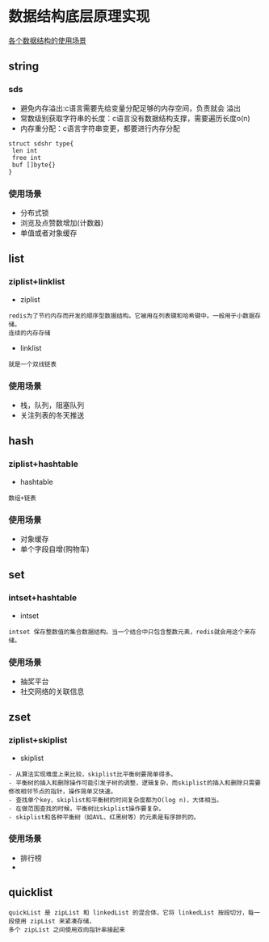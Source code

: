 # 数据结构底层原理实现
[各个数据结构的使用场景](https://www.bilibili.com/video/BV1xT4y1A7Ar?p=4)
## string
### sds 
- 避免内存溢出:c语言需要先给变量分配足够的内存空间，负责就会 溢出
- 常数级别获取字符串的长度：c语言没有数据结构支撑，需要遍历长度o(n)
- 内存重分配：c语言字符串变更，都要进行内存分配
```
struct sdshr type{
 len int
 free int
 buf []byte{}
}
```
### 使用场景
- 分布式锁
- 浏览及点赞数增加(计数器)
- 单值或者对象缓存
## list
### ziplist+linklist
- ziplist
```
redis为了节约内存而开发的顺序型数据结构。它被用在列表键和哈希键中。一般用于小数据存储。
连续的内存存储
```
- linklist
```
就是一个双线链表
```
### 使用场景
- 栈，队列，阻塞队列
- 关注列表的冬天推送
## hash
### ziplist+hashtable
- hashtable
```
数组+链表
```
### 使用场景
- 对象缓存
- 单个字段自增(购物车)
## set
### intset+hashtable
- intset
```
intset 保存整数值的集合数据结构。当一个结合中只包含整数元素，redis就会用这个来存储。
```
### 使用场景
- 抽奖平台
- 社交网络的关联信息
## zset
### ziplist+skiplist
- skiplist
```
- 从算法实现难度上来比较，skiplist比平衡树要简单得多。
- 平衡树的插入和删除操作可能引发子树的调整，逻辑复杂，而skiplist的插入和删除只需要修改相邻节点的指针，操作简单又快速。
- 查找单个key，skiplist和平衡树的时间复杂度都为O(log n)，大体相当。
- 在做范围查找的时候，平衡树比skiplist操作要复杂。
- skiplist和各种平衡树（如AVL、红黑树等）的元素是有序排列的。
```
### 使用场景
- 排行榜
- 
## quicklist 
```
quickList 是 zipList 和 linkedList 的混合体，它将 linkedList 按段切分，每一段使用 zipList 来紧凑存储，  
多个 zipList 之间使用双向指针串接起来
```

